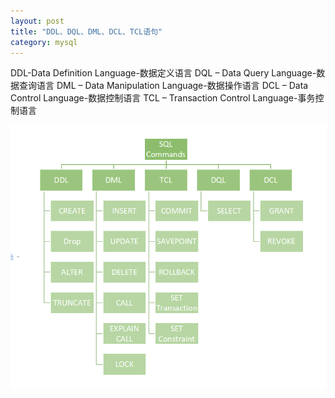 ```yaml
---
layout: post
title: "DDL、DQL、DML、DCL、TCL语句"
category: mysql 
---
```



DDL-Data Definition Language-数据定义语言
DQL – Data Query Language-数据查询语言
DML – Data Manipulation Language-数据操作语言
DCL – Data Control Language-数据控制语言
TCL – Transaction Control Language-事务控制语言


![图片](../_screenshots/ddl-dql-dml-dcl-tcl-sql.png)

